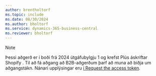 ```yaml
---
author: brentholtorf
ms.topic: include
ms.date: 08/30/2024
ms.author: bholtorf
ms.service: dynamics-365-business-central
ms.reviewer: bholtorf
---
```


> [!NOTE]
> Þessi aðgerð er í boði frá 2024 útgáfubylgju 1 og krefst Plús áskriftar Shopify . Til að fá aðgang að B2B-aðgerðum þarf að muna að biðja um aðgangstákn. Nánari upplýsingar eru [í Request the access token](../../business-central/shopify/troubleshoot.md#request-the-access-token).
